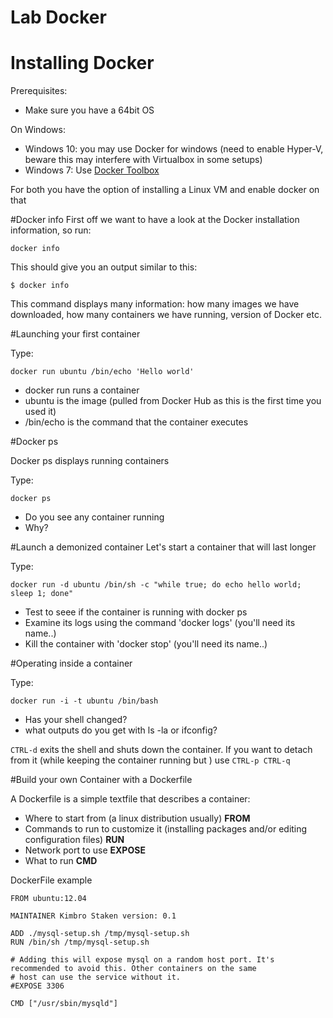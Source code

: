 # Lab Docker


# Installing Docker
Prerequisites:
* Make sure you have a 64bit OS

On Windows:
* Windows 10: you may use Docker for windows (need to enable Hyper-V, beware this may interfere with Virtualbox in some setups)
* Windows 7: Use [Docker Toolbox](https://www.docker.com/toolbox) 

For both you have the option of installing a Linux VM and enable docker on that

#Docker info
First off we want to have a look at the Docker installation information, so run:

`docker info`

This should give you an output similar to this:

```
$ docker info
```

This command displays many information: how many images we have downloaded,  how many containers we have running, version of Docker etc.

#Launching your first container

Type:
```
docker run ubuntu /bin/echo 'Hello world'
```

* docker run runs a container
* ubuntu is the image (pulled from Docker Hub as this is the first time you used it)
* /bin/echo is the command that the container executes

#Docker ps

Docker ps displays running containers

Type:
```
docker ps
```

* Do you see any container running
* Why?


#Launch a demonized container
Let's start a container that will last longer

Type:
```
docker run -d ubuntu /bin/sh -c "while true; do echo hello world; sleep 1; done"
```

* Test to seee if the container is running with docker ps
* Examine its logs using the command 'docker logs' (you'll need its name..)
* Kill the container with 'docker stop' (you'll need its name..)

#Operating inside a container

Type:
```
docker run -i -t ubuntu /bin/bash
```

* Has your shell changed?
* what outputs do you get with ls -la or ifconfig?

`CTRL-d` exits the shell and shuts down the container. If you want to detach from it (while keeping the container running but ) use `CTRL-p CTRL-q`


#Build your own Container with a Dockerfile

A Dockerfile is  a simple textfile that describes a container:
* Where to start from (a linux distribution usually) **FROM**
* Commands to run to customize it (installing packages and/or editing configuration files) **RUN**
* Network port to use **EXPOSE**
* What to run **CMD**

DockerFile example

```
FROM ubuntu:12.04

MAINTAINER Kimbro Staken version: 0.1

ADD ./mysql-setup.sh /tmp/mysql-setup.sh
RUN /bin/sh /tmp/mysql-setup.sh

# Adding this will expose mysql on a random host port. It's recommended to avoid this. Other containers on the same 
# host can use the service without it.
#EXPOSE 3306

CMD ["/usr/sbin/mysqld"]
```
